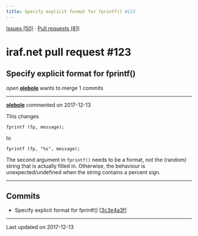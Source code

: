 ```yaml
---
title: Specify explicit format for fprintf() #123
---
```


[Issues (50)](https://iraf-community.github.io/iraf-v216/issues) · [Pull requests (81)](https://iraf-community.github.io/iraf-v216/issues/pulls)

# iraf.net pull request #123
## Specify explicit format for fprintf()
*open* **[olebole](https://github.com/olebole)** wants to merge 1 commits

- - - -

**[olebole](https://github.com/olebole)** commented on 2017-12-13

This changes  
```  
fprintf (fp, message);  
```  
to  
```  
fprintf (fp, "%s", message);  
```  
The second argument in `fprintf()` needs to be a format, not the (random) string that is actually filled in. Otherwise, the behaviour is unexpected/undefined when the string contains a percent sign.
- - - -

## Commits

* Specify explicit format for fprintf() [[3c3e4a3f](https://github.com/iraf-community/iraf/commit/3c3e4a3f159e10075bfc78cf7927a1ebca5ce2e8)]

- - - -

Last updated on 2017-12-13
